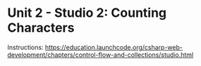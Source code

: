 # Unit 2 - Studio 2: Counting Characters

Instructions: https://education.launchcode.org/csharp-web-development/chapters/control-flow-and-collections/studio.html
